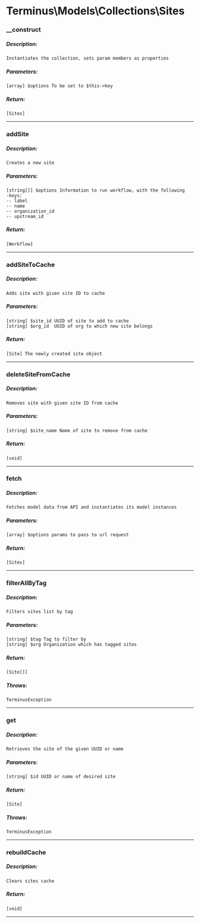 # Terminus\Models\Collections\Sites

### __construct
##### Description:
    Instantiates the collection, sets param members as properties

##### Parameters:
    [array] $options To be set to $this->key

##### Return:
    [Sites]

---

### addSite
##### Description:
    Creates a new site

##### Parameters:
    [string[]] $options Information to run workflow, with the following
    -keys:
    -- label
    -- name
    -- organization_id
    -- upstream_id

##### Return:
    [Workflow]

---

### addSiteToCache
##### Description:
    Adds site with given site ID to cache

##### Parameters:
    [string] $site_id UUID of site to add to cache
    [string] $org_id  UUID of org to which new site belongs

##### Return:
    [Site] The newly created site object

---

### deleteSiteFromCache
##### Description:
    Removes site with given site ID from cache

##### Parameters:
    [string] $site_name Name of site to remove from cache

##### Return:
    [void]

---

### fetch
##### Description:
    Fetches model data from API and instantiates its model instances

##### Parameters:
    [array] $options params to pass to url request

##### Return:
    [Sites]

---

### filterAllByTag
##### Description:
    Filters sites list by tag

##### Parameters:
    [string] $tag Tag to filter by
    [string] $org Organization which has tagged sites

##### Return:
    [Site[]]

##### Throws:
    TerminusException

---

### get
##### Description:
    Retrieves the site of the given UUID or name

##### Parameters:
    [string] $id UUID or name of desired site

##### Return:
    [Site]

##### Throws:
    TerminusException

---

### rebuildCache
##### Description:
    Clears sites cache

##### Return:
    [void]

---

